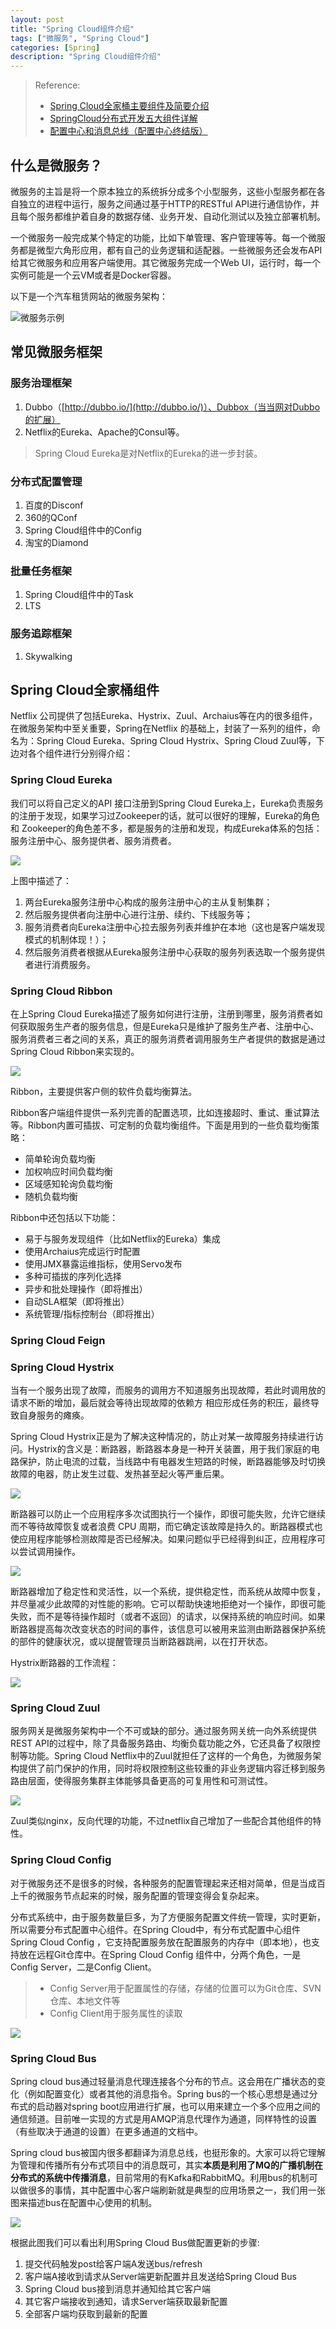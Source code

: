 ```yaml
---
layout: post
title: "Spring Cloud组件介绍"
tags: ["微服务", "Spring Cloud"]
categories: [Spring]
description: "Spring Cloud组件介绍"
---
```


> Reference:
> - [Spring Cloud全家桶主要组件及简要介绍](https://blog.csdn.net/xlgen157387/article/details/77773908)
> - [SpringCloud分布式开发五大组件详解](https://blog.csdn.net/wxb880114/article/details/79467779)
> - [配置中心和消息总线（配置中心终结版）](http://www.ityouknow.com/springcloud/2017/05/26/springcloud-config-eureka-bus.html)

## 什么是微服务？

微服务的主旨是将一个原本独立的系统拆分成多个小型服务，这些小型服务都在各自独立的进程中运行，服务之间通过基于HTTP的RESTful API进行通信协作，并且每个服务都维护着自身的数据存储、业务开发、自动化测试以及独立部署机制。

一个微服务一般完成某个特定的功能，比如下单管理、客户管理等等。每一个微服务都是微型六角形应用，都有自己的业务逻辑和适配器。一些微服务还会发布API给其它微服务和应用客户端使用。其它微服务完成一个Web UI，运行时，每一个实例可能是一个云VM或者是Docker容器。

以下是一个汽车租赁网站的微服务架构：

![微服务示例](/upload/images/16.png)

## 常见微服务框架

### 服务治理框架

1. Dubbo（[http://dubbo.io/](http://dubbo.io/)）、Dubbox（当当网对Dubbo的扩展）
1. Netflix的Eureka、Apache的Consul等。

  > Spring Cloud Eureka是对Netflix的Eureka的进一步封装。

### 分布式配置管理

1. 百度的Disconf
2. 360的QConf
3. Spring Cloud组件中的Config
4. 淘宝的Diamond

### 批量任务框架

1. Spring Cloud组件中的Task
1. LTS

### 服务追踪框架

1. Skywalking

## Spring Cloud全家桶组件

Netflix 公司提供了包括Eureka、Hystrix、Zuul、Archaius等在内的很多组件，在微服务架构中至关重要，Spring在Netflix 的基础上，封装了一系列的组件，命名为：Spring Cloud Eureka、Spring Cloud Hystrix、Spring Cloud Zuul等，下边对各个组件进行分别得介绍：

### Spring Cloud Eureka

我们可以将自己定义的API 接口注册到Spring Cloud Eureka上，Eureka负责服务的注册于发现，如果学习过Zookeeper的话，就可以很好的理解，Eureka的角色和 Zookeeper的角色差不多，都是服务的注册和发现，构成Eureka体系的包括：服务注册中心、服务提供者、服务消费者。

![](/upload/images/17.png)

上图中描述了：

1. 两台Eureka服务注册中心构成的服务注册中心的主从复制集群；
2. 然后服务提供者向注册中心进行注册、续约、下线服务等；
3. 服务消费者向Eureka注册中心拉去服务列表并维护在本地（这也是客户端发现模式的机制体现！）；
4. 然后服务消费者根据从Eureka服务注册中心获取的服务列表选取一个服务提供者进行消费服务。

### Spring Cloud Ribbon

在上Spring Cloud Eureka描述了服务如何进行注册，注册到哪里，服务消费者如何获取服务生产者的服务信息，但是Eureka只是维护了服务生产者、注册中心、服务消费者三者之间的关系，真正的服务消费者调用服务生产者提供的数据是通过Spring Cloud Ribbon来实现的。

![](/upload/images/18.png)

Ribbon，主要提供客户侧的软件负载均衡算法。

Ribbon客户端组件提供一系列完善的配置选项，比如连接超时、重试、重试算法等。Ribbon内置可插拔、可定制的负载均衡组件。下面是用到的一些负载均衡策略：

- 简单轮询负载均衡
- 加权响应时间负载均衡
- 区域感知轮询负载均衡
- 随机负载均衡

Ribbon中还包括以下功能：

- 易于与服务发现组件（比如Netflix的Eureka）集成
- 使用Archaius完成运行时配置
- 使用JMX暴露运维指标，使用Servo发布
- 多种可插拔的序列化选择
- 异步和批处理操作（即将推出）
- 自动SLA框架（即将推出）
- 系统管理/指标控制台（即将推出）


### Spring Cloud Feign

### Spring Cloud Hystrix

当有一个服务出现了故障，而服务的调用方不知道服务出现故障，若此时调用放的请求不断的增加，最后就会等待出现故障的依赖方 相应形成任务的积压，最终导致自身服务的瘫痪。

Spring Cloud Hystrix正是为了解决这种情况的，防止对某一故障服务持续进行访问。Hystrix的含义是：断路器，断路器本身是一种开关装置，用于我们家庭的电路保护，防止电流的过载，当线路中有电器发生短路的时候，断路器能够及时切换故障的电器，防止发生过载、发热甚至起火等严重后果。

![](/upload/images/19.png)

断路器可以防止一个应用程序多次试图执行一个操作，即很可能失败，允许它继续而不等待故障恢复或者浪费 CPU 周期，而它确定该故障是持久的。断路器模式也使应用程序能够检测故障是否已经解决。如果问题似乎已经得到纠正​​，应用程序可以尝试调用操作。

![](/upload/images/20.png)

断路器增加了稳定性和灵活性，以一个系统，提供稳定性，而系统从故障中恢复，并尽量减少此故障的对性能的影响。它可以帮助快速地拒绝对一个操作，即很可能失败，而不是等待操作超时（或者不返回）的请求，以保持系统的响应时间。如果断路器提高每次改变状态的时间的事件，该信息可以被用来监测由断路器保护系统的部件的健康状况，或以提醒管理员当断路器跳闸，以在打开状态。

Hystrix断路器的工作流程：

![](/upload/images/21.png)

### Spring Cloud Zuul

服务网关是微服务架构中一个不可或缺的部分。通过服务网关统一向外系统提供REST API的过程中，除了具备服务路由、均衡负载功能之外，它还具备了权限控制等功能。Spring Cloud Netflix中的Zuul就担任了这样的一个角色，为微服务架构提供了前门保护的作用，同时将权限控制这些较重的非业务逻辑内容迁移到服务路由层面，使得服务集群主体能够具备更高的可复用性和可测试性。

![](/upload/images/22.png)

Zuul类似nginx，反向代理的功能，不过netflix自己增加了一些配合其他组件的特性。

### Spring Cloud Config

对于微服务还不是很多的时候，各种服务的配置管理起来还相对简单，但是当成百上千的微服务节点起来的时候，服务配置的管理变得会复杂起来。

分布式系统中，由于服务数量巨多，为了方便服务配置文件统一管理，实时更新，所以需要分布式配置中心组件。在Spring Cloud中，有分布式配置中心组件Spring Cloud Config ，它支持配置服务放在配置服务的内存中（即本地），也支持放在远程Git仓库中。在Spring Cloud Config 组件中，分两个角色，一是Config Server，二是Config Client。

> - Config Server用于配置属性的存储，存储的位置可以为Git仓库、SVN仓库、本地文件等
> - Config Client用于服务属性的读取

![](/upload/images/23.png)

### Spring Cloud Bus

Spring cloud bus通过轻量消息代理连接各个分布的节点。这会用在广播状态的变化（例如配置变化）或者其他的消息指令。Spring bus的一个核心思想是通过分布式的启动器对spring boot应用进行扩展，也可以用来建立一个多个应用之间的通信频道。目前唯一实现的方式是用AMQP消息代理作为通道，同样特性的设置（有些取决于通道的设置）在更多通道的文档中。

Spring cloud bus被国内很多都翻译为消息总线，也挺形象的。大家可以将它理解为管理和传播所有分布式项目中的消息既可，其实**本质是利用了MQ的广播机制在分布式的系统中传播消息**，目前常用的有Kafka和RabbitMQ。利用bus的机制可以做很多的事情，其中配置中心客户端刷新就是典型的应用场景之一，我们用一张图来描述bus在配置中心使用的机制。

![](/upload/images/25.jpg)

根据此图我们可以看出利用Spring Cloud Bus做配置更新的步骤:

1. 提交代码触发post给客户端A发送bus/refresh
2. 客户端A接收到请求从Server端更新配置并且发送给Spring Cloud Bus
3. Spring Cloud bus接到消息并通知给其它客户端
4. 其它客户端接收到通知，请求Server端获取最新配置
5. 全部客户端均获取到最新的配置
